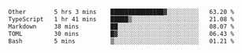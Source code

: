 <!--START_SECTION:waka-->

```txt
Other        5 hrs 3 mins    ███████████████▓░░░░░░░░░   63.20 %
TypeScript   1 hr 41 mins    █████▒░░░░░░░░░░░░░░░░░░░   21.08 %
Markdown     38 mins         ██░░░░░░░░░░░░░░░░░░░░░░░   08.07 %
TOML         30 mins         █▓░░░░░░░░░░░░░░░░░░░░░░░   06.43 %
Bash         5 mins          ▒░░░░░░░░░░░░░░░░░░░░░░░░   01.21 %
```

<!--END_SECTION:waka-->